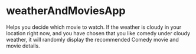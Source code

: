 # weatherAndMoviesApp
Helps you decide which movie to watch. If the weather is cloudy in your location right now, and you have chosen that you like comedy under cloudy weather, it will randomly display the recommended Comedy movie and movie details.

